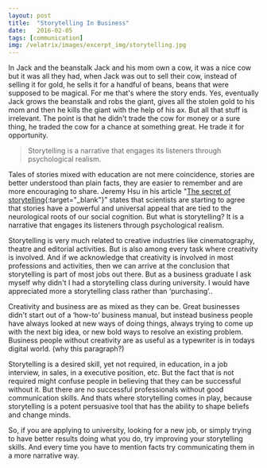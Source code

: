 ```yaml
---
layout: post
title:  "Storytelling In Business"
date:   2016-02-05
tags: [communication]
img: /velatrix/images/excerpt_img/storytelling.jpg
---
```


In Jack and the beanstalk Jack and his mom own a cow, it was a nice cow but it was all they had, when Jack was out to sell their cow, instead of selling it for gold, he sells it for a handful of beans, beans that were supposed to be magical. For me that's where the story ends. Yes, eventually Jack grows the beanstalk and robs the giant, gives all the stolen gold to his mom and then he kills the giant with the help of his ax. But all that stuff is irrelevant. The point is that he didn't trade the cow for money or a sure thing, he traded the cow for a chance at something great. He trade it for opportunity.

> Storytelling is a narrative that engages its listeners through psychological realism.

Tales of stories mixed with education are not mere coincidence, stories are better understood than plain facts, they are easier to remember and are more encouraging to share. Jeremy Hsu in his article "[The secret of storytelling](http://www.scientificamerican.com/article/the-secrets-of-storytelling/){:target="_blank"}” states that scientists are starting to agree that stories have a powerful and universal appeal that are tied to the neurological roots of our social cognition. But what is storytelling? It is a narrative that engages its listeners through psychological realism.

Storytelling is very much related to creative industries like cinematography, theatre and editorial activities. But is also among every task where creativity is involved. And if we acknowledge that creativity is involved in most professions and activities, then we can arrive at the conclusion that storytelling is part of most jobs out there. But as a business graduate I ask myself why didn't I had a storytelling class during university. I would have appreciated more a storytelling class rather than ‘purchasing’..

Creativity and business are as mixed as they can be. Great businesses didn't start out of a ‘how-to’ business manual, but instead business people have always looked at new ways of doing things, always trying to come up with the next big idea, or new bold ways to resolve an existing problem. Business people without creativity are as useful as a typewriter is in todays digital world. (why this paragraph?)

Storytelling is a desired skill, yet not required, in education, in a job interview, in sales, in a executive position, etc. But the fact that is not required might confuse people in believing that they can be successful without it. But there are no successful professionals without good communication skills. And thats where storytelling comes in play, because storytelling is a potent persuasive tool that has the ability to shape beliefs and change minds.

So, if you are applying to university, looking for a new job, or simply trying to have better results doing what you do, try improving your storytelling skills. And every time you have to mention facts try communicating them in a more narrative way.
